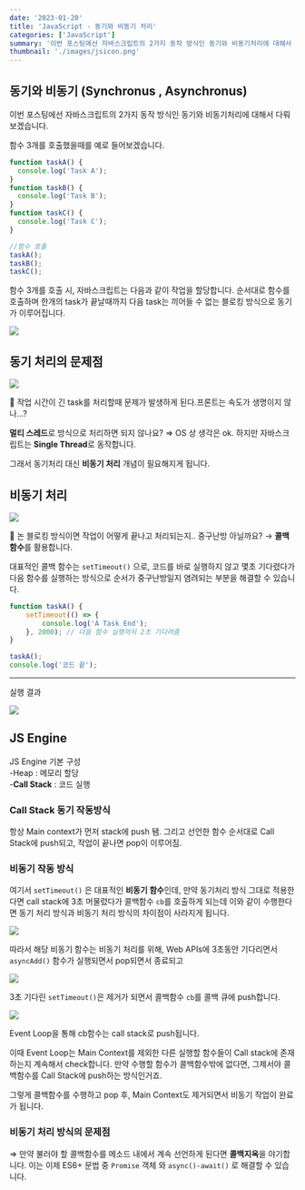 ```yaml
---
date: '2023-01-20'
title: 'JavaScript - 동기와 비동기 처리'
categories: ['JavaScript']
summary: '이번 포스팅에선 자바스크립트의 2가지 동작 방식인 동기와 비동기처리에 대해서 다뤄보겠습니다.'
thumbnail: './images/jsicon.png'
---
```


## 동기와 비동기 (Synchronus , Asynchronus)
이번 포스팅에선 자바스크립트의 2가지 동작 방식인 동기와 비동기처리에 대해서 다뤄
보겠습니다.

함수 3개를 호출했을때를 예로 들어보겠습니다.

```jsx
function taskA() {
  console.log('Task A');
}
function taskB() {
  console.log('Task B');
}
function taskC() {
  console.log('Task C');
}

//함수 호출 
taskA();
taskB();
taskC();
```

함수 3개를 호출 시, 자바스크립트는 다음과 같이 작업을 할당합니다. 순서대로 함수를 호출하며 한개의 task가 끝날때까지 다음 task는 끼어들 수 없는 블로킹 방식으로 동기가 이루어집니다. 

![](https://velog.velcdn.com/images/damin1025/post/a5298539-fe91-4a59-bd30-0f69822ad327/image.PNG)

## 동기 처리의 문제점 
![](https://velog.velcdn.com/images/damin1025/post/fb33ffa5-fbc4-42e0-8d4a-966a84597e2c/image.PNG)

🤔 작업 시간이 긴 task를 처리할때 문제가 발생하게 된다.프론트는 속도가 생명이지 않나…? 

**멀티 스레드**로 방식으로 처리하면 되지 않나요?
⇒ OS 상 생각은 ok. 하지만 자바스크립트는 **Single Thread**로 동작합니다. 

그래서 동기처리 대신 **비동기 처리** 개념이 필요해지게 됩니다.

## 비동기 처리
![](https://velog.velcdn.com/images/damin1025/post/57548644-48a6-4b56-8277-cb53ddac1f69/image.PNG)

🤔 논 블로킹 방식이면 작업이 어떻게 끝나고 처리되는지.. 중구난방 아닐까요?
→ **콜백 함수**를 활용합니다. 

대표적인 콜백 함수는 `setTimeout()` 으로, 코드를 바로 실행하지 않고 몇초 기다렸다가 다음 함수를 실행하는 방식으로 순서가 중구난방일지 염려되는 부분을 해결할 수 있습니다. 

```jsx
function taskA() {
	setTimeout(() => {
		console.log('A Task End');
	}, 2000); // 다음 함수 실행까지 2초 기다려줌 
}

taskA();
console.log('코드 끝');
```
---

실행 결과

![](https://velog.velcdn.com/images/damin1025/post/bd013054-c63e-45d6-aea2-2a94361d7326/image.gif)

## JS Engine
JS Engine 기본 구성
<br/>
-Heap : 메모리 할당<br/>
-**Call Stack** : 코드 실행

### Call Stack 동기 작동방식

항상 Main context가 먼저 stack에 push 됌. 그리고 선언한 함수 순서대로 Call Stack에 push되고, 작업이 끝나면 pop이 이루어짐.

### 비동기 작동 방식
여기서 `setTimeout()` 은 대표적인 **비동기 함수**인데, 만약 동기처리 방식 그대로 적용한다면 call stack에 3초 머물렀다가 콜백함수 `cb`를 호출하게 되는데 이와 같이 수행한다면 동기 처리 방식과 비동기 처리 방식의 차이점이 사라지게 됩니다.

![](https://velog.velcdn.com/images/damin1025/post/359c37e2-d6df-4195-af7d-3cf8d7011385/image.PNG)

따라서 해당 비동기 함수는 비동기 처리를 위해, Web APIs에 3초동안 기다리면서 `asyncAdd()` 함수가 실행되면서 pop되면서 종료되고

![](https://velog.velcdn.com/images/damin1025/post/18c5b0e0-04d0-4a46-8beb-b5106cdac240/image.PNG)


3초 기다린 `setTimeout()`은 제거가 되면서 콜백함수 `cb`를 콜백 큐에 push합니다.

![](https://velog.velcdn.com/images/damin1025/post/81ed6192-8b10-4789-ace7-ec3b9fc7b30e/image.PNG)

Event Loop을 통해 cb함수는 call stack로 push됩니다. 

이때 Event Loop는 Main Context를 제외한 다른 실행할 함수들이 Call stack에 존재하는지 계속해서 check합니다. 만약 수행할 함수가 콜백함수밖에 없다면, 그제서야 콜백함수를 Call Stack에 push하는 방식인거죠. 

그렇게 콜백함수를 수행하고 pop 후, Main Context도 제거되면서 비동기 작업이 완료가 됩니다. 

### 비동기 처리 방식의 문제점

⇒ 만약 불러야 할 콜백함수를 메소드 내에서 계속 선언하게 된다면 **콜백지옥**을 야기합니다. 이는 이제 ES6+ 문법 중 `Promise` 객체 와 `async()-await()` 로 해결할 수 있습니다.